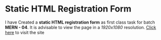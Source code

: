 # Static HTML Registration Form
I have Created a **static HTML registration form** as first class task for batch **MERN - 04**. It is advisable to view the page in a *1920x1080* resolution. [Click here](https://stirring-cuchufli-05e743.netlify.app/) to visit the site
